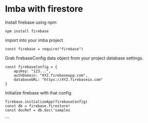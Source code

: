 # Imba with firestore

Install firebase using npm

```text
npm install firebase
```

import into your imba project

```text
const firebase = require("firebase")
```

Grab firebaseConfig data object from your project database settings.

```text
const firebaseConfig = {
	apiKey: "123...",
	authDomain: "XYZ.firebaseapp.com",
	databaseURL: "https://XYZ.firebaseio.com"
}
```

Initialize firebase with that config

```text
firebase.initializeApp(firebaseConfig)
const db = firebase.firestore!
const docRef = db.doc('samples
```

\`\`\`


